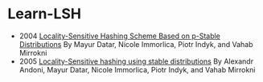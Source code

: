 # Learn-LSH



- 2004 [Locality-Sensitive Hashing Scheme Based on p-Stable Distributions](https://www.mlpack.org/papers/lsh.pdf)  By Mayur Datar, Nicole Immorlica, Piotr Indyk, and Vahab Mirrokni
- 2005 [Locality-Sensitive hashing using stable distributions](http://theory.lcs.mit.edu/~indyk/nips-nn.ps) By Alexandr Andoni, Mayur Datar, Nicole Immorlica, Piotr Indyk, and Vahab Mirrokni

